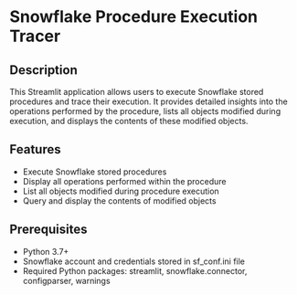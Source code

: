 # Snowflake Procedure Execution Tracer

## Description

This Streamlit application allows users to execute Snowflake stored procedures and trace their execution. It provides detailed insights into the operations performed by the procedure, lists all objects modified during execution, and displays the contents of these modified objects.

## Features

- Execute Snowflake stored procedures
- Display all operations performed within the procedure
- List all objects modified during procedure execution
- Query and display the contents of modified objects

## Prerequisites

- Python 3.7+
- Snowflake account and credentials stored in sf_conf.ini file
- Required Python packages: 
    streamlit, 
    snowflake.connector, 
    configparser, 
    warnings
